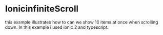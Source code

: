 # IonicinfiniteScroll
this example illustrates how to can we show 10 items at once when scrolling down.
In this example i used ionic 2 and typescript.

